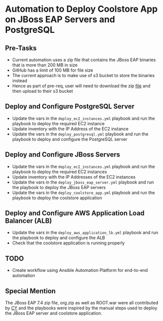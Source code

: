# Automation to Deploy Coolstore App on JBoss EAP Servers and PostgreSQL

## Pre-Tasks

- Current automation uses a zip file that contains the JBoss EAP binaries that is more than 200 MB in size
- GitHub has a limit of 100 MB for file size
- The current approach is to make use of s3 bucket to store the binaries instead
- Hence as part of pre-req, user will need to download the zip [file](https://drive.google.com/file/d/1RPU3jn0gXKoo7RQzsbfiUK1ZRhbByWil/view?usp=share_link) and then upload to their s3 bucket

## Deploy and Configure PostgreSQL Server
- Update the vars in the `deploy_ec2_instances.yml` playbook and run the playbook to deploy the required EC2 instance
- Update inventory with the IP Address of the EC2 instance
- Update the vars in the `deploy_postgresql.yml` playbook and run the playbook to deploy and configure the PostgreSQL server

## Deploy and Configure JBoss Servers

- Update the vars in the `deploy_ec2_instances.yml` playbook and run the playbook to deploy the required EC2 instances
- Update inventory with the IP Addresses of the EC2 instances
- Update the vars in the `deploy_jboss_eap_server.yml` playbook and run the playbook to deploy the JBoss EAP servers
- Update the vars in the `deploy_coolstore_app.yml` playbook and run the playbook to deploy the coolstore application

## Deploy and Configure AWS Application Load Balancer (ALB)

- Update the vars in the `deploy_aws_application_lb.yml` playbook and run the playbook to deploy and configure the ALB
- Check that the coolstore application is running properly

## TODO
- Create workflow using Ansible Automation Platform for end-to-end automation

## Special Mention
The JBoss EAP 7.4 zip file, org.zip as well as ROOT.war were all contributed by [CY](http://github.com/cytanss) and the playbooks were inspired by the manual steps used to deploy the JBoss EAP server and coolstore application.
